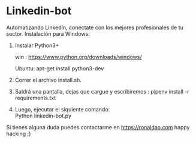 # Linkedin-bot
Automatizando LinkedIn, conectate con los mejores profesionales de tu sector.
Instalación para Windows:

1. Instalar Python3+

    win : https://www.python.org/downloads/windows/

    Ubuntu: apt-get install python3-dev 

2. Correr el archivo install.sh.

3. Saldrá una pantalla, dejas que cargue y escribiremos :
  pipenv install -r requirements.txt 

4. Luego, ejecutar el siquiente comando:  
  Python linkedin-bot.py

Si tienes alguna duda puedes contactarme en https://ronaldao.com
happy hacking ;)
